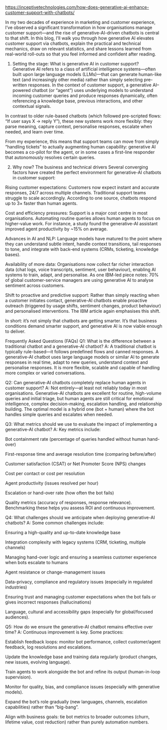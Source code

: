 https://inceptivetechnologies.com/how-does-generative-ai-enhance-customer-support-with-chatbots/


In my two decades of experience in marketing and customer experience, I’ve observed a significant transformation in how organisations manage customer support—and the rise of generative-AI-driven chatbots is central to that shift. In this blog, I’ll walk you through how generative AI elevates customer support via chatbots, explain the practical and technical mechanics, draw on relevant statistics, and share lessons learned from real-world roll-outs so that you feel informed and confident after reading.

1. Setting the stage: What is generative AI in customer support?
Generative AI refers to a class of artificial intelligence systems—often built upon large language models (LLMs)—that can generate human-like text (and increasingly other media) rather than simply selecting pre-written responses. In the context of customer support, a generative AI–powered chatbot (or “agent”) uses underlying models to understand incoming customer queries and produce responses dynamically, often referencing a knowledge base, previous interactions, and other contextual signals.

In contrast to older rule-based chatbots (which followed pre-scripted flows: “If user says X → reply Y”), these new systems work more flexibly: they parse meaning, capture context, personalise responses, escalate when needed, and learn over time.

From my experience, this means that support teams can move from simply “handling tickets” to actually augmenting human capability: generative AI becomes a co-pilot for the agent, or in some cases a first-line responder that autonomously resolves certain queries.

2. Why now? The business and technical drivers
Several converging factors have created the perfect environment for generative-AI chatbots in customer support:

Rising customer expectations: Customers now expect instant and accurate responses, 24/7 across multiple channels. Traditional support teams struggle to scale accordingly. According to one source, chatbots respond up to 3× faster than human agents.

Cost and efficiency pressures: Support is a major cost centre in most organisations. Automating routine queries allows human agents to focus on higher-value work. For instance, a study found the generative-AI assistant improved agent productivity by ~15% on average.

Advances in AI and NLP: Language models have matured to the point where they can understand subtle intent, handle context transitions, tail responses to tone, and integrate with back-end systems (CRMs, ticketing, knowledge bases).

Availability of more data: Organisations now collect far richer interaction data (chat logs, voice transcripts, sentiment, user behaviour), enabling AI systems to train, adapt, and personalise. As one IBM-led piece notes: 70% of global customer-service managers are using generative AI to analyse sentiment across customers.

Shift to proactive and predictive support: Rather than simply reacting when a customer initiates contact, generative-AI chatbots enable proactive outreach (triggered by usage shifts, sentiment changes, product behaviour) and personalised interventions. The IBM article again emphasises this shift.

In short: it’s not simply that chatbots are getting smarter. It’s that business conditions demand smarter support, and generative AI is now viable enough to deliver.

Frequently Asked Questions (FAQs)
Q1: What is the difference between a traditional chatbot and a generative-AI chatbot?
A: A traditional chatbot is typically rule-based—it follows predefined flows and canned responses. A generative-AI chatbot uses large language models or similar AI to generate responses in real time, adapt to new queries, understand context and personalise responses. It is more flexible, scalable and capable of handling more complex or varied conversations.

Q2: Can generative-AI chatbots completely replace human agents in customer support?
A: Not entirely—at least not reliably today in most organisations. Generative-AI chatbots are excellent for routine, high-volume queries and initial triage, but human agents are still critical for emotional intelligence, complex decision-making, escalation handling, and relationship building. The optimal model is a hybrid one (bot + human) where the bot handles simple queries and escalates when needed.

Q3: What metrics should we use to evaluate the impact of implementing a generative-AI chatbot?
A: Key metrics include:

Bot containment rate (percentage of queries handled without human hand-over)

First-response time and average resolution time (comparing before/after)

Customer satisfaction (CSAT) or Net Promoter Score (NPS) changes

Cost per contact or cost per resolution

Agent productivity (issues resolved per hour)

Escalation or hand-over rate (how often the bot fails)

Quality metrics (accuracy of responses, response relevance).
Benchmarking these helps you assess ROI and continuous improvement.

Q4: What challenges should we anticipate when deploying generative-AI chatbots?
A: Some common challenges include:

Ensuring a high-quality and up-to-date knowledge base

Integration complexity with legacy systems (CRM, ticketing, multiple channels)

Managing hand-over logic and ensuring a seamless customer experience when bots escalate to humans

Agent resistance or change-management issues

Data-privacy, compliance and regulatory issues (especially in regulated industries)

Ensuring trust and managing customer expectations when the bot fails or gives incorrect responses (hallucinations)

Language, cultural and accessibility gaps (especially for global/focused audiences).

Q5: How do we ensure the generative-AI chatbot remains effective over time?
A: Continuous improvement is key. Some practices:

Establish feedback loops: monitor bot performance, collect customer/agent feedback, log resolutions and escalations.

Update the knowledge base and training data regularly (product changes, new issues, evolving language).

Train agents to work alongside the bot and refine its output (human-in-loop supervision).

Monitor for quality, bias, and compliance issues (especially with generative models).

Expand the bot’s role gradually (new languages, channels, escalation capabilities) rather than “big-bang”.

Align with business goals: tie bot metrics to broader outcomes (churn, lifetime value, cost reduction) rather than purely automation numbers.

